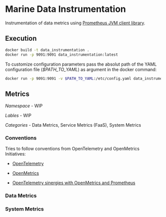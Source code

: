 # Marine Data Instrumentation
Instrumentation of data metrics using [Prometheus JVM client library](https://github.com/prometheus/client_java).

## Execution

```bash
docker build -t data_instrumentation .
docker run -p 9091:9091 data_instrumentation:latest
```

To customize configuration parameters pass the absolut path of the YAML configuration file (*$PATH_TO_YAML*) as argument in the docker command:

```bash
docker run -p 9091:9091 -v $PATH_TO_YAML:/etc/config.yaml data_instrumentation:latest
```

## Metrics

*Namespace* - WIP

*Lables* - WIP

*Categories* - Data Metrics, Service Metrics (FaaS), System Metrics

### Conventions
Tries to follow conventions from OpenTelemetry and OpenMetrics Initiatives:

- [OpenTelemetry](https://github.com/open-telemetry/opentelemetry-specification/tree/main/specification/metrics/semantic_conventions#metrics-semantic-conventions)

- [OpenMetrics](https://github.com/OpenObservability/OpenMetrics/blob/main/specification/OpenMetrics.md)

- [OpenTelemetry sinergies with OpenMetrics and Prometheus](https://github.com/open-telemetry/opentelemetry-specification/blob/main/specification/compatibility/prometheus_and_openmetrics.md)

### Data Metrics

### System Metrics
